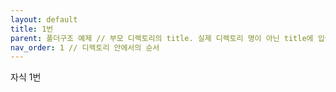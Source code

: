 ```yaml
---
layout: default
title: 1번
parent: 폴더구조 예제 // 부모 디렉토리의 title. 실제 디렉토리 명이 아닌 title에 입력된 글자를 넣어야 한다.
nav_order: 1 // 디렉토리 안에서의 순서
---
```


자식 1번
